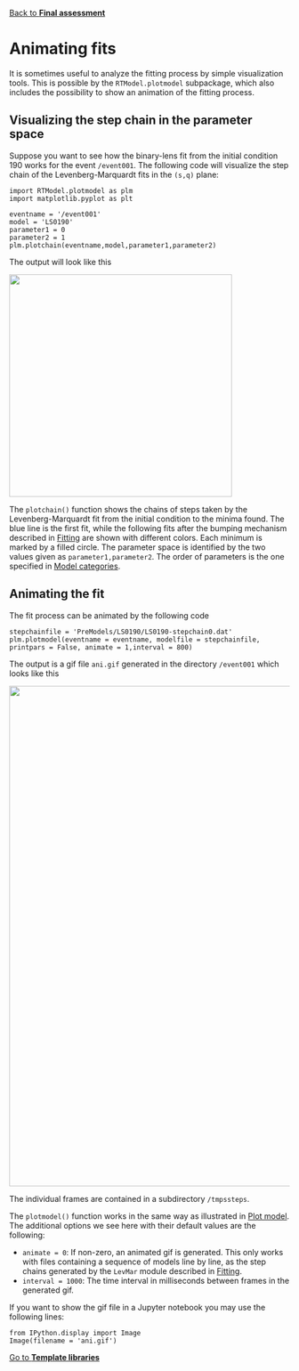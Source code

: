 [Back to **Final assessment**](FinalAssessment.md)

# Animating fits

It is sometimes useful to analyze the fitting process by simple visualization tools. This is possible by the `RTModel.plotmodel` subpackage, which also includes the possibility to show an animation of the fitting process.

## Visualizing the step chain in the parameter space

Suppose you want to see how the binary-lens fit from the initial condition 190 works for the event `/event001`. The following code will visualize the step chain of the Levenberg-Marquardt fits in the `(s,q)` plane:

```
import RTModel.plotmodel as plm
import matplotlib.pyplot as plt

eventname = '/event001'
model = 'LS0190'
parameter1 = 0
parameter2 = 1
plm.plotchain(eventname,model,parameter1,parameter2)
```

The output will look like this

<img src="plotchain.png" width = 400>

The `plotchain()` function shows the chains of steps taken by the Levenberg-Marquardt fit from the initial condition to the minima found. The blue line is the first fit, while the following fits after the bumping mechanism described in [Fitting](Fitting.md) are shown with different colors. Each minimum is marked by a filled circle. The parameter space is identified by the two values given as `parameter1,parameter2`. The order of parameters is the one specified in [Model categories](ModelCategories.md).

## Animating the fit

The fit process can be animated by the following code

```
stepchainfile = 'PreModels/LS0190/LS0190-stepchain0.dat'
plm.plotmodel(eventname = eventname, modelfile = stepchainfile, printpars = False, animate = 1,interval = 800)
```

The output is a gif file `ani.gif` generated in the directory `/event001` which looks like this

<img src="ani.gif" width = 900>

The individual frames are contained in a subdirectory `/tmpssteps`.

The `plotmodel()` function works in the same way as illustrated in [Plot model](PlotModel.md). The additional options we see here with their default values are the following:
- `animate = 0`: If non-zero, an animated gif is generated. This only works with files containing a sequence of models line by line, as the step chains generated by the `LevMar` module described in [Fitting](Fitting.md).
- `interval = 1000`: The time interval in milliseconds between frames in the generated gif.

If you want to show the gif file in a Jupyter notebook you may use the following lines:

```
from IPython.display import Image
Image(filename = 'ani.gif')
```

[Go to **Template libraries**](TemplateLibraries.md)
